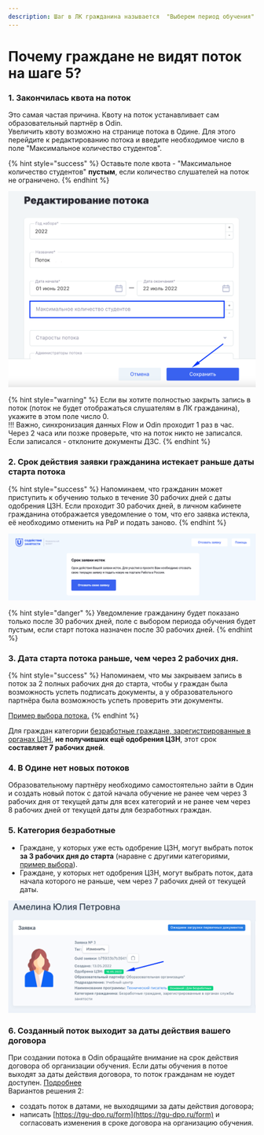 ```yaml
---
description: Шаг в ЛК гражданина называется  "Выберем период обучения"
---
```


# Почему граждане не видят поток на шаге 5?

### 1. Закончилась квота на поток

Это самая частая причина. Квоту на поток устанавливает сам образовательный партнёр в Odin.  \
Увеличить квоту возможно на странице потока в Одине. Для этого перейдите к редактированию потока и введите необходимое число в поле "Максимальное количество студентов".

{% hint style="success" %}
Оставьте поле квота - "Максимальное количество студентов"  **пустым**, если количество слушателей на поток не ограничено.
{% endhint %}

![Страница редактирования потока](<../.gitbook/assets/image (8) (1).png>)

{% hint style="warning" %}
Если вы хотите полностью закрыть запись в поток (поток не будет отображаться слушателям в ЛК гражданина),  укажите в этом поле число 0.\
!!! Важно, синхронизация данных Flow и Odin проходит 1 раз в час. \
Через 2 часа или позже проверьте, что на поток никто не записался.  Если записался - отклоните документы  ДЗС.
{% endhint %}

### 2. Срок действия заявки гражданина истекает раньше даты старта потока

{% hint style="success" %}
Напоминаем, что гражданин может приступить к обучению только в течение 30 рабочих дней с даты одобрения ЦЗН. Если проходит 30 рабочих дней, в личном кабинете гражданина отображается уведомление о том, что его заявка истекла, её необходимо отменить на РвР и подать заново.
{% endhint %}

![](<../.gitbook/assets/image (85).png>)

{% hint style="danger" %}
Уведомление гражданину будет показано только  после 30 рабочих дней,  поле с выбором периода обучения будет пустым, если старт потока назначен после 30 рабочих дней.
{% endhint %}

### 3. Дата старта потока раньше, чем через 2 рабочих дня.&#x20;

{% hint style="success" %}
Напоминаем, что мы закрываем запись в поток за 2 полных рабочих дня до старта, чтобы у граждан была возможность успеть подписать документы, а у образовательного партнёра была возможность успеть проверить эти документы.&#x20;

[Пример выбора потока.](vybor-potoka-i-podtverzhdenie-dokumentov.md#primer-pyatidnevnoi-rabochei-nedeli-bez-prazdnichnykh-vykhodnykh)
{% endhint %}

Для граждан категории [безработные граждане, зарегистрированные в органах ЦЗН](vybor-potoka-i-podtverzhdenie-dokumentov.md#otobrazhenie-potokov-dlya-bezrabotnykh-grazhdan-zaregistrirovannykh-v-organakh-sluzhby-zanyatosti), **не получивших ещё одобрения ЦЗН**, этот срок **составляет 7 рабочих дней**.

### 4. В Одине нет новых потоков&#x20;

Образовательному партнёру необходимо самостоятельно зайти в Один и создать новый поток с  датой начала обучение  не ранее чем через  3 рабочих дня от текущей даты для всех категорий и не ранее чем через  8 рабочих дней от текущей даты для безработных граждан.

### 5. Категория безработные

* Граждане, у которых уже есть одобрение ЦЗН, могут выбрать поток **за 3 рабочих дня до старта** (наравне с другими категориями, [пример выбора](pochemu-grazhdane-ne-vidyat-potok-na-shage-5.md#primer-pyatidnevnoi-rabochei-nedeli-bez-prazdnichnykh-vykhodnykh)).
* Граждане, у которых нет одобрения ЦЗН, могут выбрать поток,  дата начала которого не раньше, чем через 7 рабочих дней от текущей даты.

![Где посмотреть одобрение ЦЗН?](<../.gitbook/assets/image (7) (1).png>)

### 6. Созданный поток выходит за даты действия вашего договора

При создании потока в Odin обращайте внимание на срок действия договора об организации обучения. Если даты обучения в потое выходят за даты действия договора, то поток гражданам не юудет доступен.  [Подробнее](https://informa.gitbook.io/novosti-odin/novosti/dogovory-vo-flow)\
Вариантов решения 2:

* создать поток в датами, не выходящими за даты действия договора;
* написать [https://tgu-dpo.ru/form](https://tgu-dpo.ru/form) и согласовать изменения  в сроке договора на организацию обучения.
